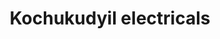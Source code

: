 ---
title: "Kochukudyil electricals"
url: /kattappana/kochukudyil-electricals/
shop: electronics
---